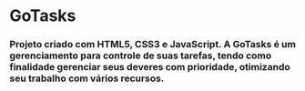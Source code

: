 # GoTasks

### Projeto criado com HTML5, CSS3 e JavaScript. A GoTasks é um gerenciamento para controle de suas tarefas, tendo como finalidade gerenciar seus deveres com prioridade, otimizando seu trabalho com vários recursos.
